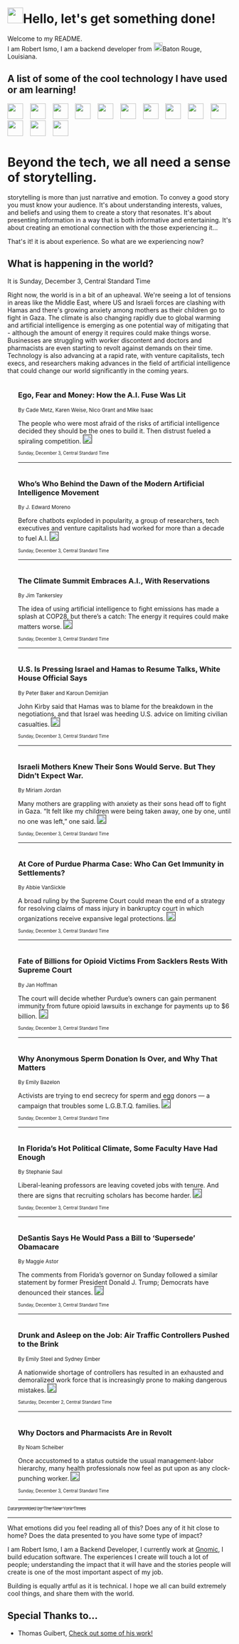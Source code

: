 <h1><img src="https://emojis.slackmojis.com/emojis/images/1643514375/3493/hot-coffee.gif?1643514375" width="35"/>Hello, let's get something done!</h1>

<p>Welcome to my README.<br/>
I am Robert Ismo, I am a backend developer from <img src="https://emojis.slackmojis.com/emojis/images/1638395689/50435/moulin_rouge.png?1638395689" width="20"/>Baton Rouge, Louisiana.</p>
<h2>A list of some of the cool technology I have used or am learning!</h2>
<p>
<img src="https://emojis.slackmojis.com/emojis/images/1643516091/21142/meow_bongotap.gif?1643516091" width="35" alt="">
<img src="https://img.shields.io/badge/Favorite%20Frontend%20Framework-SvelteKit-f83903" alt="">
<img src="https://img.shields.io/badge/Second%20Favorite-Vue-40b581" alt="">
<img src="https://img.shields.io/badge/Most%20Used%20Runtime-Nodejs-78b061" alt="">
<img src="https://emojis.slackmojis.com/emojis/images/1643517416/34482/fire.gif?1643517416" width="35" alt="">
<img src="https://img.shields.io/badge/Javascript%20But%20Better-Typescript-0078ca" alt="">
<img src="https://img.shields.io/badge/Favorite%20Language-Elixir-3e244d" alt="">
<img src="https://img.shields.io/badge/Containerize%20Everything-Docker-6ac9ef" alt="">
<img src="https://emojis.slackmojis.com/emojis/images/1643514596/5999/meow_party.gif?1643514596" width="35" alt="">
<img src="https://img.shields.io/badge/API%20Love%20Language-Graphql-de32a5" alt="">
<img src="https://img.shields.io/badge/Our%20Favorite%20Version%20Controller-Git-e94f33" alt="">
<img src="https://img.shields.io/badge/Favorite%20Database-Redis-d42d1d" alt="">
<img src="https://emojis.slackmojis.com/emojis/images/1643514559/5584/deployparrot.gif?1643514559" width="35" alt="">
<img src="https://img.shields.io/badge/Container%20Interstate-RabbitMQ-f66200" alt="">
<img src="https://img.shields.io/badge/Gotta%20Learn-Kubernetes-316adf" alt="">
<img src="https://img.shields.io/badge/Really%20Mature%20Now-WASM-654fef" alt="">
<img src="https://emojis.slackmojis.com/emojis/images/1666642497/61942/dance_vibe.gif?1666642497" width="35" alt="">
<img src="https://img.shields.io/badge/For%20My%20M1-ARM64-657d96" alt="">
<img src="https://img.shields.io/badge/Loving%20This%20So%20Much-TailwindCSS-17bcb5" alt="">
<img src="https://img.shields.io/badge/Cool%20Build%20Tool-Vite-f9cb24" alt="">
<img src="https://emojis.slackmojis.com/emojis/images/1669231376/62819/working-on-it.gif?1669231376" width="35" alt="">
<img src="https://img.shields.io/badge/Fun%20and%20Easy%20Database-MongoDB-5f8c49" alt="">
<img src="https://img.shields.io/badge/JS%20Life%20Support-NPM-c73737" alt="">
<img src="https://img.shields.io/badge/I%20Liked%20It-DynamoDB-0073b9" alt="">
<img src="https://emojis.slackmojis.com/emojis/images/1643514045/46/question.gif?1643514045" width="35" alt="">
<img src="https://img.shields.io/badge/cool-React-60d6f9" alt="">
<img src="https://img.shields.io/badge/Future%20Big%20Project-Lambda-f37e00" alt="">
<img src="https://img.shields.io/badge/NPM%20But%20Better-PNPM-f1aa07" alt="">
<img src="https://emojis.slackmojis.com/emojis/images/1643514943/9662/fbwow.gif?1643514943" width="35" alt="">
<img src="https://img.shields.io/badge/First%20Language-C-662079" alt="">
<img src="https://img.shields.io/badge/Where%20I%20Deploy%20Frontend-Vercel-000000" alt="">
<img src="https://img.shields.io/badge/Who%20Does%20not%20Want%20an%20App-Swift-f9492a" alt="">
<img src="https://emojis.slackmojis.com/emojis/images/1643514058/151/javascript.png?1643514058" width="35" alt="">
<img src="https://img.shields.io/badge/cool-Python-fbd542" alt="">
<img src="https://img.shields.io/badge/Favorite%20Something-Stripe-656cdc" alt="">
<img src="https://img.shields.io/badge/Of%20Course-HTML5-ed6327" alt="">
<img src="https://emojis.slackmojis.com/emojis/images/1660415405/60731/bomb.gif?1660415405" width="35" alt="">
<img src="https://img.shields.io/badge/hate-CSS-2964ec" alt="">
<img src="https://img.shields.io/badge/Learning-CircleCI-141215" alt="">
<img src="https://img.shields.io/badge/Learning-Rust-fbbb3b" alt="">
<img src="https://emojis.slackmojis.com/emojis/images/1660415397/60712/writing-hand.gif?1660415397" width="35" alt="">
<img src="https://img.shields.io/badge/Dev%20Browser%20of%20Choice-Firefox-cc4e26" alt="">
<img src="https://img.shields.io/badge/Recoverying%20From%20Windows-UNIX-1781e3" alt="">
<img src="https://img.shields.io/badge/LOVE-LogSeq-90c1c2" alt="">
<img src="https://emojis.slackmojis.com/emojis/images/1643514066/223/kirby.gif?1643514066" width="35" alt="">
<img src="https://img.shields.io/badge/Daily%20Driver-MacOS-e6e6e8" alt="">
<img src="https://img.shields.io/badge/Git%20Server-Github-000000" alt="">
<img src="https://img.shields.io/badge/enjoyable-EC2-f17428" alt="">
<img src="https://emojis.slackmojis.com/emojis/images/1643514239/2069/excited.gif?1643514239" width="35" alt="">
</p>
<h1>Beyond the tech, we all need a sense of storytelling.</h1>
<p>storytelling is more than just narrative and emotion. To convey a good story you must know your audience. It's about understanding interests, values, and beliefs and using them to create a story that resonates. It's about presenting information in a way that is both informative and entertaining. It's about creating an emotional connection with the those experiencing it...</p>
<p>That's it! it is about experience. So what are we experiencing now?</p>
<h2>What is happening in the world?</h2>
<p>It is Sunday, December 3, Central Standard Time</p>
<p>
Right now, the world is in a bit of an upheaval. We&#39;re seeing a lot of tensions in areas like the Middle East, where US and Israeli forces are clashing with Hamas and there&#39;s growing anxiety among mothers as their children go to fight in Gaza. The climate is also changing rapidly due to global warming and artificial intelligence is emerging as one potential way of mitigating that - although the amount of energy it requires could make things worse. Businesses are struggling with worker discontent and doctors and pharmacists are even starting to revolt against demands on their time. Technology is also advancing at a rapid rate, with venture capitalists, tech execs, and researchers making advances in the field of artificial intelligence that could change our world significantly in the coming years.</p>
<ol>
<img src="https://img.shields.io/badge/-technology-blue" alt="">
<h3>Ego, Fear and Money: How the A.I. Fuse Was Lit</h3>
<sub>By Cade Metz, Karen Weise, Nico Grant and Mike Isaac</sub>
<p>The people who were most afraid of the risks of artificial intelligence decided they should be the ones to build it. Then distrust fueled a spiraling competition.  <a href=""><img src="https://developer.nytimes.com/files/poweredby_nytimes_30b.png?v=1583354208352" height="20"></a></p>
<sub><sub>Sunday, December 3, Central Standard Time</sub></sub>
<hr/>
<img src="https://img.shields.io/badge/-technology-blue" alt="">
<h3>Who’s Who Behind the Dawn of the Modern Artificial Intelligence Movement</h3>
<sub>By J. Edward Moreno</sub>
<p>Before chatbots exploded in popularity, a group of researchers, tech executives and venture capitalists had worked for more than a decade to fuel A.I.  <a href=""><img src="https://developer.nytimes.com/files/poweredby_nytimes_30b.png?v=1583354208352" height="20"></a></p>
<sub><sub>Sunday, December 3, Central Standard Time</sub></sub>
<hr/>
<img src="https://img.shields.io/badge/-climate-blue" alt="">
<h3>The Climate Summit Embraces A.I., With Reservations</h3>
<sub>By Jim Tankersley</sub>
<p>The idea of using artificial intelligence to fight emissions has made a splash at COP28, but there’s a catch: The energy it requires could make matters worse.  <a href=""><img src="https://developer.nytimes.com/files/poweredby_nytimes_30b.png?v=1583354208352" height="20"></a></p>
<sub><sub>Sunday, December 3, Central Standard Time</sub></sub>
<hr/>
<img src="https://img.shields.io/badge/-world-blue" alt="">
<h3>U.S. Is Pressing Israel and Hamas to Resume Talks, White House Official Says</h3>
<sub>By Peter Baker and Karoun Demirjian</sub>
<p>John Kirby said that Hamas was to blame for the breakdown in the negotiations, and that Israel was heeding U.S. advice on limiting civilian casualties.  <a href=""><img src="https://developer.nytimes.com/files/poweredby_nytimes_30b.png?v=1583354208352" height="20"></a></p>
<sub><sub>Sunday, December 3, Central Standard Time</sub></sub>
<hr/>
<img src="https://img.shields.io/badge/-world-blue" alt="">
<h3>Israeli Mothers Knew Their Sons Would Serve. But They Didn’t Expect War.</h3>
<sub>By Miriam Jordan</sub>
<p>Many mothers are grappling with anxiety as their sons head off to fight in Gaza. “It felt like my children were being taken away, one by one, until no one was left,” one said.  <a href=""><img src="https://developer.nytimes.com/files/poweredby_nytimes_30b.png?v=1583354208352" height="20"></a></p>
<sub><sub>Sunday, December 3, Central Standard Time</sub></sub>
<hr/>
<img src="https://img.shields.io/badge/-us-blue" alt="">
<h3>At Core of Purdue Pharma Case: Who Can Get Immunity in Settlements?</h3>
<sub>By Abbie VanSickle</sub>
<p>A broad ruling by the Supreme Court could mean the end of a strategy for resolving claims of mass injury in bankruptcy court in which organizations receive expansive legal protections.  <a href=""><img src="https://developer.nytimes.com/files/poweredby_nytimes_30b.png?v=1583354208352" height="20"></a></p>
<sub><sub>Sunday, December 3, Central Standard Time</sub></sub>
<hr/>
<img src="https://img.shields.io/badge/-health-blue" alt="">
<h3>Fate of Billions for Opioid Victims From Sacklers Rests With Supreme Court</h3>
<sub>By Jan Hoffman</sub>
<p>The court will decide whether Purdue’s owners can gain permanent immunity from future opioid lawsuits in exchange for payments up to $6 billion.  <a href=""><img src="https://developer.nytimes.com/files/poweredby_nytimes_30b.png?v=1583354208352" height="20"></a></p>
<sub><sub>Sunday, December 3, Central Standard Time</sub></sub>
<hr/>
<img src="https://img.shields.io/badge/-magazine-blue" alt="">
<h3>Why Anonymous Sperm Donation Is Over, and Why That Matters</h3>
<sub>By Emily Bazelon</sub>
<p>Activists are trying to end secrecy for sperm and egg donors — a campaign that troubles some L.G.B.T.Q. families.  <a href=""><img src="https://developer.nytimes.com/files/poweredby_nytimes_30b.png?v=1583354208352" height="20"></a></p>
<sub><sub>Sunday, December 3, Central Standard Time</sub></sub>
<hr/>
<img src="https://img.shields.io/badge/-us-blue" alt="">
<h3>In Florida’s Hot Political Climate, Some Faculty Have Had Enough</h3>
<sub>By Stephanie Saul</sub>
<p>Liberal-leaning professors are leaving coveted jobs with tenure. And there are signs that recruiting scholars has become harder.  <a href=""><img src="https://developer.nytimes.com/files/poweredby_nytimes_30b.png?v=1583354208352" height="20"></a></p>
<sub><sub>Sunday, December 3, Central Standard Time</sub></sub>
<hr/>
<img src="https://img.shields.io/badge/-us-blue" alt="">
<h3>DeSantis Says He Would Pass a Bill to ‘Supersede’ Obamacare</h3>
<sub>By Maggie Astor</sub>
<p>The comments from Florida’s governor on Sunday followed a similar statement by former President Donald J. Trump; Democrats have denounced their stances.  <a href=""><img src="https://developer.nytimes.com/files/poweredby_nytimes_30b.png?v=1583354208352" height="20"></a></p>
<sub><sub>Sunday, December 3, Central Standard Time</sub></sub>
<hr/>
<img src="https://img.shields.io/badge/-business-blue" alt="">
<h3>Drunk and Asleep on the Job: Air Traffic Controllers Pushed to the Brink</h3>
<sub>By Emily Steel and Sydney Ember</sub>
<p>A nationwide shortage of controllers has resulted in an exhausted and demoralized work force that is increasingly prone to making dangerous mistakes.  <a href=""><img src="https://developer.nytimes.com/files/poweredby_nytimes_30b.png?v=1583354208352" height="20"></a></p>
<sub><sub>Saturday, December 2, Central Standard Time</sub></sub>
<hr/>
<img src="https://img.shields.io/badge/-business-blue" alt="">
<h3>Why Doctors and Pharmacists Are in Revolt</h3>
<sub>By Noam Scheiber</sub>
<p>Once accustomed to a status outside the usual management-labor hierarchy, many health professionals now feel as put upon as any clock-punching worker.  <a href=""><img src="https://developer.nytimes.com/files/poweredby_nytimes_30b.png?v=1583354208352" height="20"></a></p>
<sub><sub>Sunday, December 3, Central Standard Time</sub></sub>
<hr/>
</ol>
<a href="https://developer.nytimes.com"><sub><sub>Data provided by The New York Times</sub></sub></a>
<hr/>
<p>What emotions did you feel reading all of this? Does any of it hit close to home? Does the data presented to you have some type of impact?</p>
<p>I am Robert Ismo, I am a Backend Developer, I currently work at <a href="https://gnomic.education/">Gnomic</a>, I build education software. The experiences I create will touch a lot of people; understanding the impact that it will have and the stories people will create is one of the most important aspect of my job.</p>
<p>Building is equally artful as it is technical. I hope we all can build extremely cool things, and share them with the world.</p>
<h2>Special Thanks to...</h2>
<ul>
<li>Thomas Guibert, <a href="https://github.com/thmsgbrt/thmsgbrt">Check out some of his work!</a></li>
</ul>